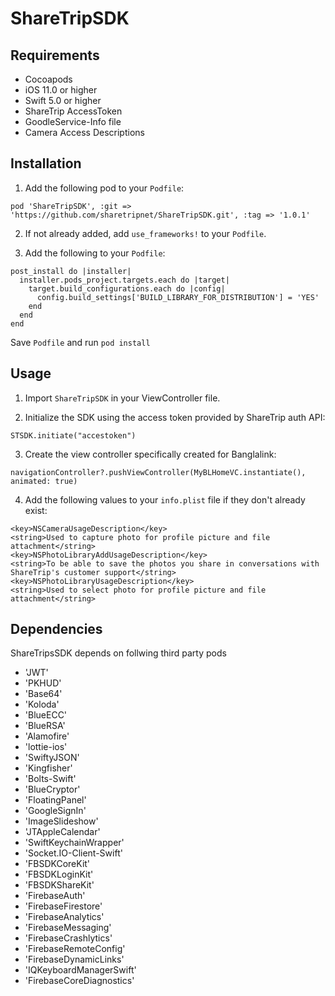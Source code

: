 # ShareTripSDK

## Requirements
- Cocoapods
- iOS 11.0 or higher
- Swift 5.0 or higher
- ShareTrip AccessToken
- GoodleService-Info file
- Camera Access Descriptions
 
## Installation

1. Add the following pod to your `Podfile`:

```
pod 'ShareTripSDK', :git => 'https://github.com/sharetripnet/ShareTripSDK.git', :tag => '1.0.1'

```

2. If not already added, add `use_frameworks!` to your `Podfile`.

3. Add the following to your `Podfile`:

```
post_install do |installer|
  installer.pods_project.targets.each do |target|
    target.build_configurations.each do |config|
      config.build_settings['BUILD_LIBRARY_FOR_DISTRIBUTION'] = 'YES'
    end
  end
end

```
Save `Podfile` and run `pod install`


## Usage

1. Import `ShareTripSDK` in your ViewController file.

2. Initialize the SDK using the access token provided by ShareTrip auth API:

```
STSDK.initiate("accestoken")

```
3. Create the view controller specifically created for Banglalink:

```
navigationController?.pushViewController(MyBLHomeVC.instantiate(), animated: true)

```

4. Add the following values to your `info.plist` file if they don't already exist:

```
<key>NSCameraUsageDescription</key>
<string>Used to capture photo for profile picture and file attachment</string>
<key>NSPhotoLibraryAddUsageDescription</key>
<string>To be able to save the photos you share in conversations with ShareTrip's customer support</string>
<key>NSPhotoLibraryUsageDescription</key>
<string>Used to select photo for profile picture and file attachment</string>
```

## Dependencies

ShareTripsSDK depends on follwing third party pods 

 - 'JWT'
 - 'PKHUD'
 - 'Base64'
 - 'Koloda'
 - 'BlueECC'
 - 'BlueRSA'
 - 'Alamofire'
 - 'lottie-ios'
 - 'SwiftyJSON'
 - 'Kingfisher'
 - 'Bolts-Swift'
 - 'BlueCryptor'
 - 'FloatingPanel'
 - 'GoogleSignIn'
 - 'ImageSlideshow'
 - 'JTAppleCalendar'
 - 'SwiftKeychainWrapper'
 - 'Socket.IO-Client-Swift'
 - 'FBSDKCoreKit'
 - 'FBSDKLoginKit'
 - 'FBSDKShareKit'
 - 'FirebaseAuth'
 - 'FirebaseFirestore'
 - 'FirebaseAnalytics'
 - 'FirebaseMessaging'
 - 'FirebaseCrashlytics'
 - 'FirebaseRemoteConfig'
 - 'FirebaseDynamicLinks'
 - 'IQKeyboardManagerSwift'
 - 'FirebaseCoreDiagnostics'
